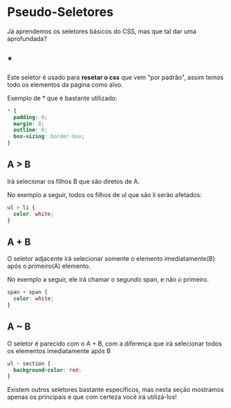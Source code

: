 # Pseudo-Seletores

Já aprendemos os seletores básicos do CSS, mas que tal dar uma aprofundada?

## \*

Este seletor é usado para **resetar o css** que vem "por padrão", assim temos todo os elementos da página como alvo.

Exemplo de \* que é bastante utilizado:

```css
* {
  padding: 0;
  margin: 0;
  outline: 0;
  box-sizing: border-box;
}
```

## A > B

Irá selecionar os filhos B que são diretos de A.

No exemplo a seguir, todos os filhos de ul que são li serão afetados:

```css
ul > li {
  color: white;
}
```

## A + B

O seletor adjacente irá selecionar somente o elemento imediatamente(B) após o primeiro(A) elemento.

No exemplo a seguir, ele irá chamar o segundo span, e não o primeiro.

```css
span + span {
  color: white;
}
```

## A ~ B

O seletor é parecido com o A + B, com a diferença que irá selecionar todos os elementos imediatamente após B

```css
ul ~ section {
  background-color: red;
}
```

Existem outros seletores bastante específicos, mas nesta seção mostramos apenas os principais e que com certeza você irá utilizá-los!
